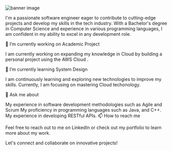 

![banner image](https://github.com/shivesh01/shivesh01/blob/main/DALL%C2%B7E%202023-03-27%2008.59.17.png)

I'm a passionate software engineer eager to contribute to cutting-edge projects and develop my skills in the tech industry. With a Bachelor's degree in Computer Science and experience in various programming languages, I am confident in my ability to excel in any development role.

🔭 I’m currently working on Academic Project

I am currently working on expanding my knowledge in Cloud by building a personal project using the AWS Cloud .

🌱 I’m currently learning System Design

I am continuously learning and exploring new technologies to improve my skills. Currently, I am focusing on mastering Cloud techonology.

💬 Ask me about

My experience in software development methodologies such as Agile and Scrum
My proficiency in programming languages such as Java, and C++. 
My experience in developing RESTful APIs. 
📫 How to reach me

Feel free to reach out to me on LinkedIn or check out my portfolio to learn more about my work.

Let's connect and collaborate on innovative projects!
